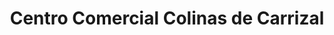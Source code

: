 ---
title: "Centro Comercial Colinas de Carrizal"
url: /carrizal/centro-comercial-colinas-de-carrizal/
shop: Einkaufszentrum
---
